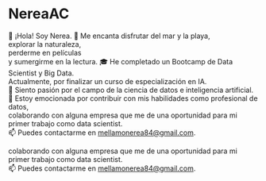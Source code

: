 # NereaAC

👋 ¡Hola! Soy Nerea.
👀 Me encanta disfrutar del mar y la playa,  
   explorar la naturaleza,  
   perderme en películas  
   y sumergirme en la lectura.
🎓 He completado un Bootcamp de Data Scientist y Big Data.  
Actualmente, por finalizar un curso de especialización en IA.  
🌱 Siento pasión por el campo de la ciencia de datos e inteligencia artificial.  
💞️ Estoy emocionada por contribuir con mis habilidades como profesional de datos,  
colaborando con alguna empresa que me de una oportunidad para mi primer trabajo como data scientist.  
📫 Puedes contactarme en mellamonerea84@gmail.com.

   colaborando con alguna empresa que me de una oportunidad para mi primer trabajo como data scientist.  
📫 Puedes contactarme en mellamonerea84@gmail.com.
